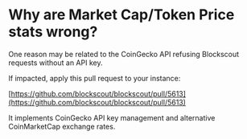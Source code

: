 # Why are Market Cap/Token Price stats wrong?

One reason may be related to the CoinGecko API refusing Blockscout requests without an API key.&#x20;

If impacted, apply this pull request to your instance:&#x20;

[https://github.com/blockscout/blockscout/pull/5613](https://github.com/blockscout/blockscout/pull/5613)

It implements CoinGecko API key management and alternative CoinMarketCap exchange rates.
